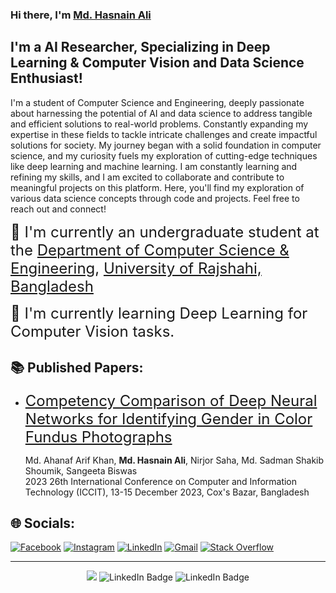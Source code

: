 ### Hi there, I'm [Md. Hasnain Ali](https://mdhasnainali.com)

## I'm a AI Researcher, Specializing in Deep Learning & Computer Vision and Data Science Enthusiast!
I'm a student of Computer Science and Engineering, deeply passionate about harnessing the potential of AI and data science to address tangible and efficient solutions to real-world problems. Constantly expanding my expertise in these fields to tackle intricate challenges and create impactful solutions for society. My journey began with a solid foundation in computer science, and my curiosity fuels my exploration of cutting-edge techniques like deep learning and machine learning. I am constantly learning and refining my skills, and I am excited to collaborate and contribute to meaningful projects on this platform. Here, you'll find my exploration of various data science concepts through code and projects.
Feel free to reach out and connect! 

<font size=5> 📖 I'm currently an undergraduate student at the [Department of Computer Science & Engineering](https://ru.ac.bd/cse), [University of Rajshahi, Bangladesh](https://ru.ac.bd) </font>

<font size=5>📍 I'm currently learning Deep Learning for Computer Vision tasks. </font>

## 📚 Published Papers:
- <font size=5> [Competency Comparison of Deep Neural Networks for Identifying Gender in Color Fundus Photographs](https://doi.org/10.1109/ICCIT60459.2023.10441623)</font>

    Md. Ahanaf Arif Khan, **Md. Hasnain Ali**, Nirjor Saha, Md. Sadman Shakib Shoumik, Sangeeta Biswas
    <br> 2023 26th International Conference on Computer and Information Technology (ICCIT), 13-15 December 2023, Cox's Bazar, Bangladesh

## 🌐 Socials:

[![Facebook](https://img.shields.io/badge/Facebook-%231877F2.svg?style=for-the-badge&logo=Facebook&logoColor=white)](https://facebook.com/mdhasnainali.01) [![Instagram](https://img.shields.io/badge/Instagram-%23E4405F.svg?style=for-the-badge&logo=Instagram&logoColor=white)](https://instagram.com/md_hasnain_ali) [![LinkedIn](https://img.shields.io/badge/LinkedIn-%230077B5.svg?style=for-the-badge&logo=linkedin&logoColor=white)](https://linkedin.com/in/mdhasnainali) [![Gmail](https://img.shields.io/badge/Gmail-D14836?style=for-the-badge&logo=gmail&logoColor=white)](mailto:mdhasnainali.01@gmail.com) [![Stack Overflow](https://img.shields.io/badge/-Stackoverflow-FE7A16?style=for-the-badge&logo=stack-overflow&logoColor=white)](https://stackoverflow.com/users/14350278/md-hasnain-ali?tab=topactivity)

---

<p align="center">
    <img src="https://komarev.com/ghpvc/?username=mdhasnainali&color=blue">
    <img  src="https://img.shields.io/github/followers/mdhasnainali?label=Follow" alt="LinkedIn Badge"/>
    <img src="https://img.shields.io/github/stars/mdhasnainali?affiliations=OWNER%2CCOLLABORATOR" alt="LinkedIn Badge"/>
</p>





